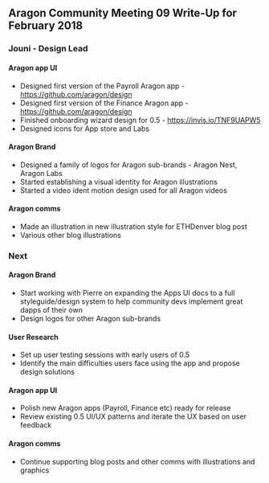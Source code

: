 ## Aragon Community Meeting 09 Write-Up for February 2018

### Jouni - Design Lead

#### Aragon app UI

- Designed first version of the Payroll Aragon app - https://github.com/aragon/design
- Designed first version of the Finance Aragon app - https://github.com/aragon/design
- Finished onboarding wizard design for 0.5 - https://invis.io/TNF9UAPW5
- Designed icons for App store and Labs

#### Aragon Brand 

- Designed a family of logos for Aragon sub-brands - Aragon Nest, Aragon Labs
- Started establishing a visual identity for Aragon illustrations
- Started a video ident motion design used for all Aragon videos

#### Aragon comms 

- Made an illustration in new illustration style for ETHDenver blog post
- Various other blog illustrations

### Next

#### Aragon Brand

- Start working with Pierre on expanding the Apps UI docs to a full styleguide/design system to help community devs implement great dapps of their own
- Design logos for other Aragon sub-brands

#### User Research

- Set up user testing sessions with early users of 0.5
- Identify the main difficulties users face using the app and propose design solutions

#### Aragon app UI

- Polish new Aragon apps (Payroll, Finance etc) ready for release
- Review existing 0.5 UI/UX patterns and iterate the UX based on user feedback


#### Aragon comms

- Continue supporting blog posts and other comms with illustrations and graphics
